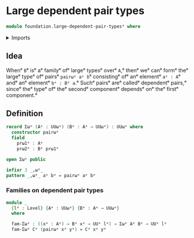 # Large dependent pair types

```agda
module foundation.large-dependent-pair-typesᵉ where
```

<details><summary>Imports</summary>

```agda
open import foundation.universe-levelsᵉ
```

</details>

## Idea

Whenᵉ `B`ᵉ isᵉ aᵉ familyᵉ ofᵉ largeᵉ typesᵉ overᵉ `A`,ᵉ thenᵉ weᵉ canᵉ formᵉ theᵉ largeᵉ typeᵉ ofᵉ
pairsᵉ `pairωᵉ aᵉ b`ᵉ consistingᵉ ofᵉ anᵉ elementᵉ `aᵉ : A`ᵉ andᵉ anᵉ elementᵉ `bᵉ : Bᵉ a`.ᵉ
Suchᵉ pairsᵉ areᵉ calledᵉ dependentᵉ pairs,ᵉ sinceᵉ theᵉ typeᵉ ofᵉ theᵉ secondᵉ componentᵉ
dependsᵉ onᵉ theᵉ firstᵉ component.ᵉ

## Definition

```agda
record Σωᵉ (Aᵉ : UUωᵉ) (Bᵉ : Aᵉ → UUωᵉ) : UUωᵉ where
  constructor pairωᵉ
  field
    prω1ᵉ : Aᵉ
    prω2ᵉ : Bᵉ prω1ᵉ

open Σωᵉ public

infixr 3 _,ωᵉ_
pattern _,ωᵉ_ aᵉ bᵉ = pairωᵉ aᵉ bᵉ
```

### Families on dependent pair types

```agda
module _
  {lᵉ : Level} {Aᵉ : UUωᵉ} {Bᵉ : Aᵉ → UUωᵉ}
  where

  fam-Σωᵉ : ((xᵉ : Aᵉ) → Bᵉ xᵉ → UUᵉ lᵉ) → Σωᵉ Aᵉ Bᵉ → UUᵉ lᵉ
  fam-Σωᵉ Cᵉ (pairωᵉ xᵉ yᵉ) = Cᵉ xᵉ yᵉ
```